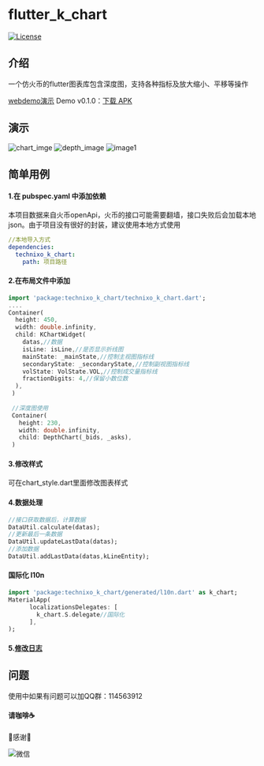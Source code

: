# flutter_k_chart

[![License](https://img.shields.io/badge/license-MIT-green.svg)](/LICENSE)

## 介绍
一个仿火币的flutter图表库包含深度图，支持各种指标及放大缩小、平移等操作

[webdemo演示](https://flutter-widget.live/packages/flutter_k_chart)
Demo v0.1.0：[下载 APK](https://github.com/415593725/flutter_k_chart/blob/master/k_chart.apk)

## 演示

![chart_imge](https://github.com/gwhcn/flutter_k_chart/blob/master/example/images/k_chart.2019-09-01%202010_19_56.gif)
![depth_image](https://github.com/gwhcn/flutter_k_chart/blob/master/example/images/depth.2019-09-01%202010_21_31.gif)
![image1](https://github.com/gwhcn/flutter_k_chart/blob/master/example/images/screenshots.png)

## 简单用例
#### 1.在 pubspec.yaml 中添加依赖
本项目数据来自火币openApi，火币的接口可能需要翻墙，接口失败后会加载本地json。由于项目没有很好的封装，建议使用本地方式使用
```yaml
//本地导入方式
dependencies:
  technixo_k_chart:
    path: 项目路径
```

#### 2.在布局文件中添加
```dart
import 'package:technixo_k_chart/technixo_k_chart.dart';
....
Container(
  height: 450,
  width: double.infinity,
  child: KChartWidget(
    datas,//数据
    isLine: isLine,//是否显示折线图
    mainState: _mainState,//控制主视图指标线
    secondaryState: _secondaryState,//控制副视图指标线
    volState: VolState.VOL,//控制成交量指标线
    fractionDigits: 4,//保留小数位数
  ),
 )
 
 //深度图使用
 Container(
   height: 230,
   width: double.infinity,
   child: DepthChart(_bids, _asks),
 )         
```
#### 3.修改样式
可在chart_style.dart里面修改图表样式

#### 4.数据处理
```dart
//接口获取数据后，计算数据
DataUtil.calculate(datas);
//更新最后一条数据
DataUtil.updateLastData(datas);
//添加数据
DataUtil.addLastData(datas,kLineEntity);
```

#### 国际化 l10n
```dart
import 'package:technixo_k_chart/generated/l10n.dart' as k_chart;
MaterialApp(
      localizationsDelegates: [
        k_chart.S.delegate//国际化
      ],
);
```

#### 5.[修改日志](https://github.com/mdat31/technixo_k_chart/blob/main/README.md)

## 问题
使用中如果有问题可以加QQ群：114563912

#### 请咖啡☕️
🙏感谢🙏

![微信](https://user-images.githubusercontent.com/20394691/102620051-61587480-4178-11eb-89e9-53686bb1c0f1.jpg)
